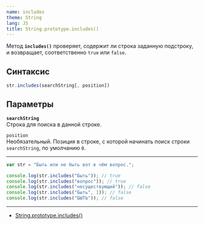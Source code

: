```yaml
---
name: includes
theme: String
lang: JS
title: String.prototype.includes()
---
```


Метод **`includes()`** проверяет, содержит ли строка заданную подстроку, и возвращает, соответственно `true` или `false`.

## Синтаксис

```js
str.includes(searchString[, position])
```

## Параметры

**`searchString`**<br />
Строка для поиска в данной строке.

`position`<br />
Необязательный. Позиция в строке, с которой начинать поиск строки `searchString`, по умолчанию `0`.

---

```js
var str = "Быть или не быть вот в чём вопрос.";

console.log(str.includes("Быть")); // true
console.log(str.includes("вопрос")); // true
console.log(str.includes("несуществующий")); // false
console.log(str.includes("Быть", 1)); // false
console.log(str.includes("БЫТЬ")); // false
```

---

- [String.prototype.includes()](https://developer.mozilla.org/ru/docs/Web/JavaScript/Reference/Global_Objects/String/includes)
